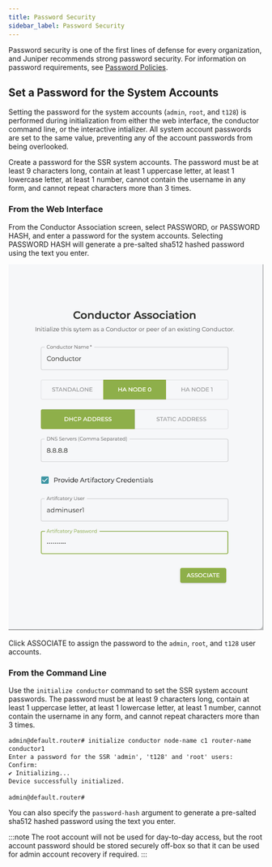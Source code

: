 ```yaml
---
title: Password Security
sidebar_label: Password Security
---
```


Password security is one of the first lines of defense for every organization, and Juniper recommends strong password security. For information on password requirements, see [Password Policies](config_password_policies.md).

## Set a Password for the System Accounts

Setting the password for the system accounts (`admin`, `root`, and `t128`) is performed during initialization from either the web interface, the conductor command line, or the interactive intializer. All system account passwords are set to the same value, preventing any of the account passwords from being overlooked. 

Create a password for the SSR system accounts. The password must be at least 9 characters long, contain at least 1 uppercase letter, at least 1 lowercase letter, at least 1 number, cannot contain the username in any form, and cannot repeat characters more than 3 times. 

### From the Web Interface

From the Conductor Association screen, select PASSWORD, or PASSWORD HASH, and enter a password for the system accounts. Selecting PASSWORD HASH will generate a pre-salted sha512 hashed password using the text you enter.

![Conductor Association](/img/u-iso9_define_conductor.png)

Click ASSOCIATE to assign the password to the `admin`, `root`, and `t128` user accounts.

### From the Command Line

Use the `initialize conductor` command to set the SSR system account passwords. The password must be at least 9 characters long, contain at least 1 uppercase letter, at least 1 lowercase letter, at least 1 number, cannot contain the username in any form, and cannot repeat characters more than 3 times. 

```
admin@default.router# initialize conductor node-name c1 router-name conductor1
Enter a password for the SSR 'admin', 't128' and 'root' users:
Confirm:
✔ Initializing...
Device successfully initialized.

admin@default.router#
```
You can also specify the `password-hash` argument to generate a pre-salted sha512 hashed password using the text you enter.

:::note
The root account will not be used for day-to-day access, but the root account password should be stored securely off-box so that it can be used for admin account recovery if required. 
:::
